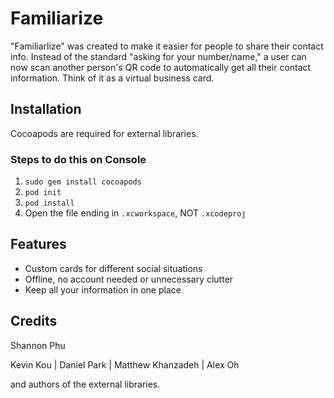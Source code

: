 # Familiarize

"Familiarlize" was created to make it easier for people to share their contact info. Instead of the standard "asking for your number/name," a user can now scan another person's QR code to automatically get all their contact information. Think of it as a virtual business card.

## Installation
Cocoapods are required for external libraries.

### Steps to do this on Console
1. `sudo gem install cocoapods`
2. `pod init`
3. `pod install`
4. Open the file ending in `.xcworkspace`, NOT `.xcodeproj`

## Features
* Custom cards for different social situations
* Offline, no account needed or unnecessary clutter
* Keep all your information in one place

## Credits

Shannon Phu

Kevin Kou | Daniel Park | Matthew Khanzadeh | Alex Oh

and authors of the external libraries.